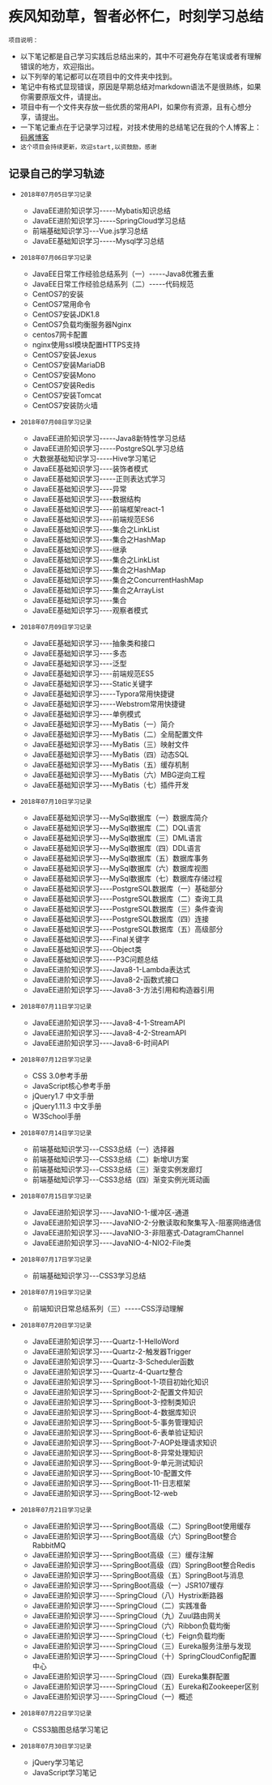 # 疾风知劲草，智者必怀仁，时刻学习总结

`项目说明：`

* 以下笔记都是自己学习实践后总结出来的，其中不可避免存在笔误或者有理解错误的地方，欢迎指出。
* 以下列举的笔记都可以在项目中的文件夹中找到。
* 笔记中有格式显现错误，原因是早期总结对markdown语法不是很熟练，如果你需要原版文件，请提出。
* 项目中有一个文件夹存放一些优质的常用API，如果你有资源，且有心想分享，请提出。
* 一下笔记重点在于记录学习过程，对技术使用的总结笔记在我的个人博客上：[码酱博客](http://luokangyuan.com/)
* `这个项目会持续更新，欢迎start,以资鼓励，感谢`

## 记录自己的学习轨迹
* `2018年07月05日学习记录`
  * JavaEE进阶知识学习-----Mybatis知识总结
  * JavaEE进阶知识学习-----SpringCloud学习总结
  * 前端基础知识学习---Vue.js学习总结
  * JavaEE基础知识学习-----Mysql学习总结

* `2018年07月06日学习记录`
  * JavaEE日常工作经验总结系列（一）-----Java8优雅去重
  * JavaEE日常工作经验总结系列（二）-----代码规范
  * CentOS7的安装
  * CentOS7常用命令
  * CentOS7安装JDK1.8
  * CentOS7负载均衡服务器Nginx
  * centos7网卡配置
  * nginx使用ssl模块配置HTTPS支持
  * CentOS7安装Jexus
  * CentOS7安装MariaDB
  * CentOS7安装Mono
  * CentOS7安装Redis
  * CentOS7安装Tomcat
  * CentOS7安装防火墙

* `2018年07月08日学习记录`
  * JavaEE进阶知识学习-----Java8新特性学习总结
  * JavaEE进阶知识学习-----PostgreSQL学习总结
  * 大数据基础知识学习-----Hive学习笔记
  * JavaEE基础知识学习----装饰者模式
  * JavaEE基础知识学习-----正则表达式学习
  * JavaEE基础知识学习----异常
  * JavaEE基础知识学习----数据结构
  * JavaEE基础知识学习----前端框架react-1
  * JavaEE基础知识学习----前端规范ES6
  * JavaEE基础知识学习----集合之LinkList
  * JavaEE基础知识学习----集合之HashMap
  * JavaEE基础知识学习----继承
  * JavaEE基础知识学习----集合之LinkList
  * JavaEE基础知识学习----集合之HashMap
  * JavaEE基础知识学习----集合之ConcurrentHashMap
  * JavaEE基础知识学习----集合之ArrayList
  * JavaEE基础知识学习----集合
  * JavaEE基础知识学习----观察者模式

* `2018年07月09日学习记录`
  * JavaEE基础知识学习----抽象类和接口
  * JavaEE基础知识学习----多态
  * JavaEE基础知识学习----泛型
  * JavaEE基础知识学习----前端规范ES5
  * JavaEE基础知识学习----Static关键字
  * JavaEE基础知识学习-----Typora常用快捷键
  * JavaEE基础知识学习-----Webstrom常用快捷键
  * JavaEE基础知识学习----单例模式
  * JavaEE基础知识学习----MyBatis（一）简介
  * JavaEE基础知识学习----MyBatis（二）全局配置文件
  * JavaEE基础知识学习----MyBatis（三）映射文件
  * JavaEE基础知识学习----MyBatis（四）动态SQL
  * JavaEE基础知识学习----MyBatis（五）缓存机制
  * JavaEE基础知识学习----MyBatis（六）MBG逆向工程
  * JavaEE基础知识学习----MyBatis（七）插件开发

* `2018年07月10日学习记录`
  * JavaEE基础知识学习---MySql数据库（一）数据库简介
  * JavaEE基础知识学习---MySql数据库（二）DQL语言
  * JavaEE基础知识学习---MySql数据库（三）DML语言
  * JavaEE基础知识学习---MySql数据库（四）DDL语言
  * JavaEE基础知识学习---MySql数据库（五）数据库事务
  * JavaEE基础知识学习---MySql数据库（六）数据库视图
  * JavaEE基础知识学习---MySql数据库（七）数据库存储过程
  * JavaEE基础知识学习----PostgreSQL数据库（一）基础部分
  * JavaEE基础知识学习----PostgreSQL数据库（二）查询工具
  * JavaEE基础知识学习----PostgreSQL数据库（三）条件查询
  * JavaEE基础知识学习----PostgreSQL数据库（四）连接
  * JavaEE基础知识学习----PostgreSQL数据库（五）高级部分
  * JavaEE基础知识学习----Final关键字
  * JavaEE基础知识学习----Object类
  * JavaEE基础知识学习-----P3C问题总结
  * JavaEE进阶知识学习----Java8-1-Lambda表达式
  * JavaEE进阶知识学习----Java8-2-函数式接口
  * JavaEE进阶知识学习----Java8-3-方法引用和构造器引用

* `2018年07月11日学习记录`
  * JavaEE进阶知识学习----Java8-4-1-StreamAPI
  * JavaEE进阶知识学习----Java8-4-2-StreamAPI
  * JavaEE进阶知识学习----Java8-6-时间API

* `2018年07月12日学习记录`
  * CSS 3.0参考手册
  * JavaScript核心参考手册
  * jQuery1.7 中文手册
  * jQuery1.11.3 中文手册
  * W3School手册

* `2018年07月14日学习记录`
  * 前端基础知识学习---CSS3总结（一）选择器
  * 前端基础知识学习---CSS3总结（二）新增UI方案
  * 前端基础知识学习---CSS3总结（三）渐变实例发廊灯
  * 前端基础知识学习---CSS3总结（四）渐变实例光斑动画

* `2018年07月15日学习记录`
  * JavaEE进阶知识学习----JavaNIO-1-缓冲区-通道
  * JavaEE进阶知识学习----JavaNIO-2-分散读取和聚集写入-阻塞网络通信
  * JavaEE进阶知识学习----JavaNIO-3-非阻塞式-DatagramChannel
  * JavaEE进阶知识学习----JavaNIO-4-NIO2-File类

* `2018年07月17日学习记录`
  * 前端基础知识学习---CSS3学习总结

* `2018年07月19日学习记录`
  * 前端知识日常总结系列（三）-----CSS浮动理解

* `2018年07月20日学习记录`

  * JavaEE进阶知识学习----Quartz-1-HelloWord
  * JavaEE进阶知识学习----Quartz-2-触发器Trigger
  * JavaEE进阶知识学习----Quartz-3-Scheduler函数
  * JavaEE进阶知识学习----Quartz-4-Quartz整合
  * JavaEE进阶知识学习----SpringBoot-1-项目初始化知识
  * JavaEE进阶知识学习----SpringBoot-2-配置文件知识
  * JavaEE进阶知识学习----SpringBoot-3-控制类知识
  * JavaEE进阶知识学习----SpringBoot-4-数据库知识
  * JavaEE进阶知识学习----SpringBoot-5-事务管理知识
  * JavaEE进阶知识学习----SpringBoot-6-表单验证知识
  * JavaEE进阶知识学习----SpringBoot-7-AOP处理请求知识
  * JavaEE进阶知识学习----SpringBoot-8-异常处理知识
  * JavaEE进阶知识学习----SpringBoot-9-单元测试知识
  * JavaEE进阶知识学习----SpringBoot-10-配置文件
  * JavaEE进阶知识学习----SpringBoot-11-日志框架
  * JavaEE进阶知识学习----SpringBoot-12-web

* `2018年07月21日学习记录`

  * JavaEE进阶知识学习----SpringBoot高级（二）SpringBoot使用缓存
  * JavaEE进阶知识学习----SpringBoot高级（六）SpringBoot整合RabbitMQ
  * JavaEE进阶知识学习----SpringBoot高级（三）缓存注解
  * JavaEE进阶知识学习----SpringBoot高级（四）SpringBoot整合Redis
  * JavaEE进阶知识学习----SpringBoot高级（五）SpringBoot与消息
  * JavaEE进阶知识学习----SpringBoot高级（一）JSR107缓存
  * JavaEE进阶知识学习-----SpringCloud（八）Hystrix断路器
  * JavaEE进阶知识学习-----SpringCloud（二）实践准备
  * JavaEE进阶知识学习-----SpringCloud（九）Zuul路由网关
  * JavaEE进阶知识学习-----SpringCloud（六）Ribbon负载均衡
  * JavaEE进阶知识学习-----SpringCloud（七）Feign负载均衡
  * JavaEE进阶知识学习-----SpringCloud（三）Eureka服务注册与发现
  * JavaEE进阶知识学习-----SpringCloud（十）SpringCloudConfig配置中心
  * JavaEE进阶知识学习-----SpringCloud（四）Eureka集群配置
  * JavaEE进阶知识学习-----SpringCloud（五）Eureka和Zookeeper区别
  * JavaEE进阶知识学习-----SpringCloud（一）概述

* `2018年07月22日学习记录`

  * CSS3脑图总结学习笔记
* `2018年07月30日学习记录`
  * jQuery学习笔记
  * JavaScript学习笔记

  



